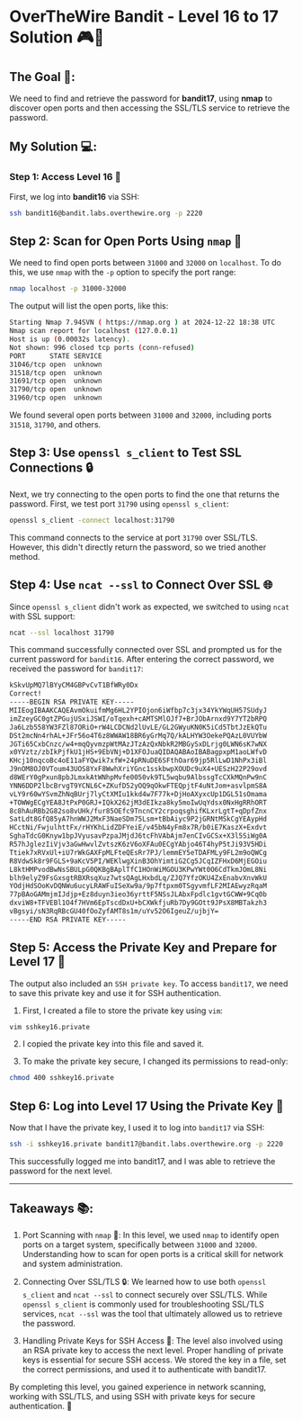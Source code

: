 # OverTheWire Bandit - Level 16 to 17 Solution 🎮🔐

## The Goal 🎯:
We need to find and retrieve the password for **bandit17**, using **nmap** to discover open ports and then accessing the SSL/TLS service to retrieve the password.

## My Solution 💻:

### Step 1: Access Level 16 🔑
First, we log into **bandit16** via SSH:

```bash
ssh bandit16@bandit.labs.overthewire.org -p 2220
```

## Step 2: Scan for Open Ports Using `nmap` 🔎
We need to find open ports between `31000` and `32000` on `localhost`. To do this, we use `nmap` with the `-p` option to specify the port range:

```bash
nmap localhost -p 31000-32000
```

The output will list the open ports, like this:

```bash
Starting Nmap 7.94SVN ( https://nmap.org ) at 2024-12-22 18:38 UTC
Nmap scan report for localhost (127.0.0.1)
Host is up (0.00032s latency).
Not shown: 996 closed tcp ports (conn-refused)
PORT      STATE SERVICE
31046/tcp open  unknown
31518/tcp open  unknown
31691/tcp open  unknown
31790/tcp open  unknown
31960/tcp open  unknown
```

We found several open ports between `31000` and `32000`, including ports `31518`, `31790`, and others.

## Step 3: Use `openssl s_client` to Test SSL Connections 🔒
Next, we try connecting to the open ports to find the one that returns the password. First, we test port `31790` using `openssl s_client`:

```bash
openssl s_client -connect localhost:31790
```

This command connects to the service at port `31790` over SSL/TLS. However, this didn't directly return the password, so we tried another method.

## Step 4: Use `ncat --ssl` to Connect Over SSL 🌐
Since `openssl s_client` didn't work as expected, we switched to using `ncat` with SSL support:

```bash
ncat --ssl localhost 31790
```

This command successfully connected over SSL and prompted us for the current password for `bandit16`. After entering the correct password, we received the password for `bandit17`:

```bash
kSkvUpMQ7lBYyCM4GBPvCvT1BfWRy0Dx
Correct!
-----BEGIN RSA PRIVATE KEY-----
MIIEogIBAAKCAQEAvmOkuifmMg6HL2YPIOjon6iWfbp7c3jx34YkYWqUH57SUdyJ
imZzeyGC0gtZPGujUSxiJSWI/oTqexh+cAMTSMlOJf7+BrJObArnxd9Y7YT2bRPQ
Ja6Lzb558YW3FZl87ORiO+rW4LCDCNd2lUvLE/GL2GWyuKN0K5iCd5TbtJzEkQTu
DSt2mcNn4rhAL+JFr56o4T6z8WWAW18BR6yGrMq7Q/kALHYW3OekePQAzL0VUYbW
JGTi65CxbCnzc/w4+mqQyvmzpWtMAzJTzAzQxNbkR2MBGySxDLrjg0LWN6sK7wNX
x0YVztz/zbIkPjfkU1jHS+9EbVNj+D1XFOJuaQIDAQABAoIBABagpxpM1aoLWfvD
KHcj10nqcoBc4oE11aFYQwik7xfW+24pRNuDE6SFthOar69jp5RlLwD1NhPx3iBl
J9nOM8OJ0VToum43UOS8YxF8WwhXriYGnc1sskbwpXOUDc9uX4+UESzH22P29ovd
d8WErY0gPxun8pbJLmxkAtWNhpMvfe0050vk9TL5wqbu9AlbssgTcCXkMQnPw9nC
YNN6DDP2lbcBrvgT9YCNL6C+ZKufD52yOQ9qOkwFTEQpjtF4uNtJom+asvlpmS8A
vLY9r60wYSvmZhNqBUrj7lyCtXMIu1kkd4w7F77k+DjHoAXyxcUp1DGL51sOmama
+TOWWgECgYEA8JtPxP0GRJ+IQkX262jM3dEIkza8ky5moIwUqYdsx0NxHgRRhORT
8c8hAuRBb2G82so8vUHk/fur85OEfc9TncnCY2crpoqsghifKLxrLgtT+qDpfZnx
SatLdt8GfQ85yA7hnWWJ2MxF3NaeSDm75Lsm+tBbAiyc9P2jGRNtMSkCgYEAypHd
HCctNi/FwjulhttFx/rHYKhLidZDFYeiE/v45bN4yFm8x7R/b0iE7KaszX+Exdvt
SghaTdcG0Knyw1bpJVyusavPzpaJMjdJ6tcFhVAbAjm7enCIvGCSx+X3l5SiWg0A
R57hJglezIiVjv3aGwHwvlZvtszK6zV6oXFAu0ECgYAbjo46T4hyP5tJi93V5HDi
Ttiek7xRVxUl+iU7rWkGAXFpMLFteQEsRr7PJ/lemmEY5eTDAFMLy9FL2m9oQWCg
R8VdwSk8r9FGLS+9aKcV5PI/WEKlwgXinB3OhYimtiG2Cg5JCqIZFHxD6MjEGOiu
L8ktHMPvodBwNsSBULpG0QKBgBAplTfC1HOnWiMGOU3KPwYWt0O6CdTkmJOmL8Ni
blh9elyZ9FsGxsgtRBXRsqXuz7wtsQAgLHxbdLq/ZJQ7YfzOKU4ZxEnabvXnvWkU
YOdjHdSOoKvDQNWu6ucyLRAWFuISeXw9a/9p7ftpxm0TSgyvmfLF2MIAEwyzRqaM
77pBAoGAMmjmIJdjp+Ez8duyn3ieo36yrttF5NSsJLAbxFpdlc1gvtGCWW+9Cq0b
dxviW8+TFVEBl1O4f7HVm6EpTscdDxU+bCXWkfjuRb7Dy9GOtt9JPsX8MBTakzh3
vBgsyi/sN3RqRBcGU40fOoZyfAMT8s1m/uYv52O6IgeuZ/ujbjY=
-----END RSA PRIVATE KEY-----
```

## Step 5: Access the Private Key and Prepare for Level 17 🔑
The output also included an `SSH private key`. To access `bandit17`, we need to save this private key and use it for SSH authentication.

1. First, I created a file to store the private key using `vim`:

```bash
vim sshkey16.private
```

2. I copied the private key into this file and saved it.

3. To make the private key secure, I changed its permissions to read-only:

```bash
chmod 400 sshkey16.private
```

## Step 6: Log into Level 17 Using the Private Key 🔐
Now that I have the private key, I used it to log into `bandit17` via SSH:

```bash
ssh -i sshkey16.private bandit17@bandit.labs.overthewire.org -p 2220
```

This successfully logged me into bandit17, and I was able to retrieve the password for the next level.

---

## Takeaways 📚:

1. Port Scanning with `nmap` 🔎: In this level, we used `nmap` to identify open ports on a target system, specifically between `31000` and `32000`. Understanding how to scan for open ports is a critical skill for network and system administration.

2. Connecting Over SSL/TLS 🔒: We learned how to use both `openssl s_client` and `ncat --ssl` to connect securely over SSL/TLS. While `openssl s_client` is commonly used for troubleshooting SSL/TLS services, `ncat --ssl` was the tool that ultimately allowed us to retrieve the password.

3. Handling Private Keys for SSH Access 🔑: The level also involved using an RSA private key to access the next level. Proper handling of private keys is essential for secure SSH access. We stored the key in a file, set the correct permissions, and used it to authenticate with bandit17.

By completing this level, you gained experience in network scanning, working with SSL/TLS, and using SSH with private keys for secure authentication. 🚀
